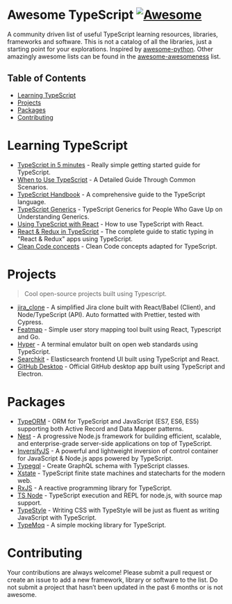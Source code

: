 
Awesome TypeScript [![Awesome](https://cdn.rawgit.com/sindresorhus/awesome/d7305f38d29fed78fa85652e3a63e154dd8e8829/media/badge.svg)](https://github.com/sindresorhus/awesome)
=============

A community driven list of useful TypeScript learning resources, libraries, frameworks and software. This is not a catalog of all the libraries, just a starting point for your explorations. Inspired by [awesome-python](https://github.com/vinta/awesome-python). Other amazingly awesome lists can be found in the [awesome-awesomeness](https://github.com/bayandin/awesome-awesomeness) list.

## Table of Contents

- [Learning TypeScript](#learning-typescript)
- [Projects](#packages)
- [Packages](#packages)
- [Contributing](#contributing)

# Learning TypeScript

- [TypeScript in 5 minutes](https://www.typescriptlang.org/docs/handbook/typescript-in-5-minutes.html) - Really simple getting started guide for TypeScript.
- [When to Use TypeScript](https://khalilstemmler.com/articles/when-to-use-typescript-guide/) - A Detailed Guide Through Common Scenarios.
- [TypeScript Handbook](https://www.typescriptlang.org/docs/handbook/basic-types.html) - A comprehensive guide to the TypeScript language.
- [TypeScript Generics](https://ts.chibicode.com/generics) - TypeScript Generics for People Who Gave Up on Understanding Generics.
- [Using TypeScript with React](https://simonknott.de/articles/Using-TypeScript-with-React.html) - How to use TypeScript with React.
- [React & Redux in TypeScript](https://github.com/piotrwitek/react-redux-typescript-guide) - The complete guide to static typing in "React & Redux" apps using TypeScript.
- [Clean Code concepts](https://github.com/labs42io/clean-code-typescript) - Clean Code concepts adapted for TypeScript.

# Projects

> Cool open-source projects built using Typescript.

- [jira_clone](https://github.com/oldboyxx/jira_clone) - A simplified Jira clone built with React/Babel (Client), and Node/TypeScript (API). Auto formatted with Prettier, tested with Cypress.
- [Featmap](https://github.com/amborle/featmap) - Simple user story mapping tool built using React, Typescript and Go.
- [Hyper](https://github.com/zeit/hyper) - A terminal emulator built on open web standards using TypeScript. 
- [Searchkit](https://github.com/searchkit/searchkit) - Elasticsearch frontend UI built using TypeScript and React.
- [GitHub Desktop](https://github.com/desktop/desktop) - Official GitHub desktop app built using TypeScript and Electron. 

# Packages

- [TypeORM](https://github.com/typeorm/typeorm) - ORM for TypeScript and JavaScript (ES7, ES6, ES5) supporting both Active Record and Data Mapper patterns.
- [Nest](https://github.com/nestjs/nest) - A progressive Node.js framework for building efficient, scalable, and enterprise-grade server-side applications on top of TypeScript.
- [InversifyJS](https://github.com/inversify/InversifyJS) - A powerful and lightweight inversion of control container for JavaScript & Node.js apps powered by TypeScript.
- [Typegql](https://github.com/prismake/typegql) - Create GraphQL schema with TypeScript classes.
- [Xstate](https://github.com/davidkpiano/xstate) - TypeScript finite state machines and statecharts for the modern web.
- [RxJS](https://github.com/ReactiveX/RxJS) - A reactive programming library for TypeScript.
- [TS Node](https://github.com/TypeStrong/ts-node) - TypeScript execution and REPL for node.js, with source map support.
- [TypeStyle](https://github.com/typestyle/typestyle) - Writing CSS with TypeStyle will be just as fluent as writing JavaScript with TypeScript.
- [TypeMoq](https://github.com/florinn/typemoq) - A simple mocking library for TypeScript.

# Contributing

Your contributions are always welcome! Please submit a pull request or create an issue to add a new framework, library or software to the list. Do not submit a project that hasn’t been updated in the past 6 months or is not awesome.
